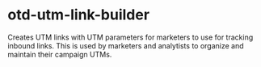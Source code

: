 # otd-utm-link-builder
Creates UTM links with UTM parameters for marketers to use for tracking inbound links.
This is used by marketers and analytists to organize and maintain their campaign UTMs.